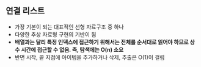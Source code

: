 ## 연결 리스트
- 가장 기본이 되는 대표적인 선형 자료구조 중 하나
- 다양한 추상 자료형 구현의 기반이 됨
- <b>배열과는 달리 특정 인덱스에 접근하기 위해서는 전체를 순서대로 읽어야 하므로 상수 시간에 접근할 수 없음. 즉, 탐색에는 O(n) 소요</b>
- 반면 시작, 끝 지점에 아이템을 추가하거나 삭제, 추출은 O(1)이 걸림

